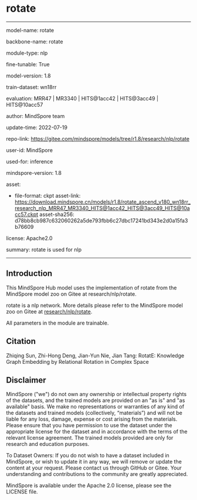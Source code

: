 # rotate

---

model-name: rotate

backbone-name: rotate

module-type: nlp

fine-tunable: True

model-version: 1.8

train-dataset: wn18rr

evaluation: MRR47 | MR3340 | HITS@1acc42 | HITS@3acc49 | HITS@10acc57

author: MindSpore team

update-time: 2022-07-19

repo-link: <https://gitee.com/mindspore/models/tree/r1.8/research/nlp/rotate>

user-id: MindSpore

used-for: inference

mindspore-version: 1.8

asset:

-
    file-format: ckpt
    asset-link: <https://download.mindspore.cn/models/r1.8/rotate_ascend_v180_wn18rr_research_nlp_MRR47_MR3340_HITS@1acc42_HITS@3acc49_HITS@10acc57.ckpt>
    asset-sha256: d78bb8cb987c632060262a5de793fbb6c27dbc17241bd343e2d0a15fa3b76609

license: Apache2.0

summary: rotate is used for nlp

---

## Introduction

This MindSpore Hub model uses the implementation of rotate from the MindSpore model zoo on Gitee at research/nlp/rotate.

rotate is a nlp network. More details please refer to the MindSpore model zoo on Gitee at [research/nlp/rotate](https://gitee.com/mindspore/models/blob/r1.8/research/nlp/rotate/README_CN.md).

All parameters in the module are trainable.

## Citation

Zhiqing Sun, Zhi-Hong Deng, Jian-Yun Nie, Jian Tang: RotatE: Knowledge Graph Embedding by Relational Rotation in Complex Space

## Disclaimer

MindSpore ("we") do not own any ownership or intellectual property rights of the datasets, and the trained models are provided on an "as is" and "as available" basis. We make no representations or warranties of any kind of the datasets and trained models (collectively, “materials”) and will not be liable for any loss, damage, expense or cost arising from the materials. Please ensure that you have permission to use the dataset under the appropriate license for the dataset and in accordance with the terms of the relevant license agreement. The trained models provided are only for research and education purposes.

To Dataset Owners: If you do not wish to have a dataset included in MindSpore, or wish to update it in any way, we will remove or update the content at your request. Please contact us through GitHub or Gitee. Your understanding and contributions to the community are greatly appreciated.

MindSpore is available under the Apache 2.0 license, please see the LICENSE file.
